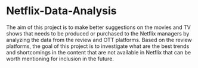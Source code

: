 # Netflix-Data-Analysis
The aim of this project is to make better suggestions on the movies and TV shows that needs to be produced or purchased to the Netflix managers by analyzing the data from the review and OTT platforms. Based on the review platforms, the goal of this project is to investigate what are the best trends and shortcomings in the content that are not available in Netflix that can be worth mentioning for inclusion in the future. 


